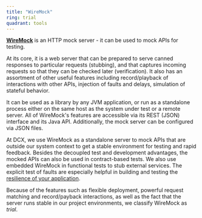 ```yaml
---
title: "WireMock"
ring: trial
quadrant: tools
---
```


**[WireMock](http://wiremock.org/docs/)** is an HTTP mock server - it can be used to mock APIs for testing.

At its core, it is a web server that can be prepared to serve canned responses to particular requests (stubbing), and that captures incoming requests so that they can be checked later (verification). It also has an assortment of other useful features including record/playback of interactions with other APIs, injection of faults and delays, simulation of stateful behavior.

It can be used as a library by any JVM application, or run as a standalone process either on the same host as the system under test or a remote server. All of WireMock's features are accessible via its REST (JSON) interface and its Java API. Additionally, the mock server can be configured via JSON files.

At DCX, we use WireMock as a standalone server to mock APIs that are outside our system context to get a stable environment for testing and rapid feedback. Besides the decoupled test and development advantages, the mocked APIs can also be used in contract-based tests. We also use embedded WireMock in functional tests to stub external services. The explicit test of faults are especially helpful in building and testing the [resilience of your application](/methods-and-patterns/resilience-thinking.html).

Because of the features such as flexible deployment, powerful request matching and record/payback interactions, as well as the fact that the server runs stable in our project environments, we classify WireMock as _trial_.
